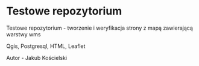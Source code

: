 # Testowe repozytorium

Testowe repozytorium - tworzenie i weryfikacja strony z mapą zawierającą warstwy wms

Qgis, Postgresql, HTML, Leaflet

Autor - Jakub Kościelski
